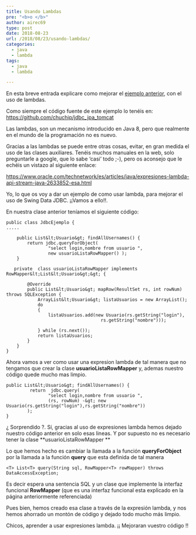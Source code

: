 ```yaml
---
title: Usando Lambdas
pre: "<b>o </b>"
author: airec69
type: post
date: 2018-08-23
url: /2018/08/23/usando-lambdas/
categories:
  - java
  - lambda
tags:
  - java
  - lambda

---
```

En esta breve entrada explicare como mejorar el [ejemplo anterior][1], con el uso de lambdas.
 <!--more--> 

Como siempre el código fuente de este ejemplo lo tenéis en: <a href="https://github.com/chuchip/jdbc_jpa_tomcat" target="_blank" rel="noopener">https://github.com/chuchip/jdbc_jpa_tomcat</a>

Las lambdas, son un mecanismo introducido en Java 8, pero que realmente en el mundo de la programación no es nuevo.

Gracias a las lambdas se puede entre otras cosas, evitar, en gran medida el uso de las clases auxiliares. Tenéis muchos manuales en la web, solo preguntarle a google, que lo sabe &#8216;casi&#8217; todo ;-), pero os aconsejo que le echéis un vistazo al siguiente enlace:

<a href="https://www.oracle.com/technetwork/es/articles/java/expresiones-lambda-api-stream-java-2633852-esa.html" target="_blank" rel="noopener">https://www.oracle.com/technetwork/es/articles/java/expresiones-lambda-api-stream-java-2633852-esa.html</a>

Yo, lo que os voy a dar un ejemplo de como usar lambda, para mejorar el uso de Swing Data JDBC. ¡¡Vamos a ello!!.

En nuestra clase anterior teníamos el siguiente código:

```
public class JdbcEjemplo {
.....
       
    public List&lt;Usuario&gt; findAllUsernames() {
        return jdbc.queryForObject(
                "select login,nombre from usuario ",
                new usuarioListaRowMapper() );
    }
   
   private  class usuarioListaRowMapper implements RowMapper&lt;List&lt;Usuario&gt;&gt; {

        @Override
        public List&lt;Usuario&gt; mapRow(ResultSet rs, int rowNum) throws SQLException {
            ArrayList&lt;Usuario&gt; listaUsuarios = new ArrayList();
            do
            {
                listaUsuarios.add(new Usuario(rs.getString("login"),
                                    rs.getString("nombre")));

            } while (rs.next());
            return listaUsuarios;
        }
    }
}
```


Ahora vamos a ver como usar una expresion lambda de tal manera que no tengamos que crear la clase **usuarioListaRowMapper** y, ademas nuestro código quede mucho mas limpio.

```
public List&lt;Usuario&gt; findAllUsernames() {
         return  jdbc.query(
                "select login,nombre from usuario ",
                (rs, rowNum) -&gt; new Usuario(rs.getString("login"),rs.getString("nombre"))
        );
}
```


¿ Sorprendido ?. Sí, gracias al uso de expresiones lambda hemos dejado nuestro código anterior en solo esas lineas. Y por supuesto no es necesario tener la clase **usuarioListaRowMapper **

Lo que hemos hecho es cambiar la llamada a la función **queryForObject** por la llamada a la función **query** que esta definida de tal manera

```
<T> List<T> query(String sql, RowMapper<T> rowMapper) throws DataAccessException;
```


Es decir espera una sentencia SQL y un clase que implemente la interfaz funcional **RowMapper** (que es una interfaz funcional esta explicado en la página anteriormente referenciada)

Pues bien, hemos creado esa clase a través de la expresión lambda, y nos hemos ahorrado un montón de código y dejado todo mucho más limpio.

Chicos, aprender a usar expresiones lambda. ¡¡ Mejoraran vuestro código !!

 [1]: /2018/08/22/acceso-a-base-de-datos-con-jdbc-spring/